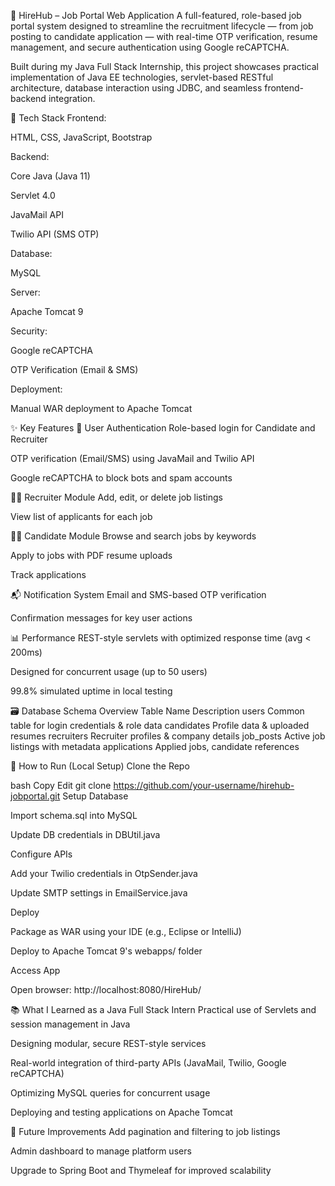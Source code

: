 💼 HireHub – Job Portal Web Application
A full-featured, role-based job portal system designed to streamline the recruitment lifecycle — from job posting to candidate application — with real-time OTP verification, resume management, and secure authentication using Google reCAPTCHA.

Built during my Java Full Stack Internship, this project showcases practical implementation of Java EE technologies, servlet-based RESTful architecture, database interaction using JDBC, and seamless frontend-backend integration.

🔧 Tech Stack
Frontend:

HTML, CSS, JavaScript, Bootstrap

Backend:

Core Java (Java 11)

Servlet 4.0

JavaMail API

Twilio API (SMS OTP)

Database:

MySQL

Server:

Apache Tomcat 9

Security:

Google reCAPTCHA

OTP Verification (Email & SMS)

Deployment:

Manual WAR deployment to Apache Tomcat

✨ Key Features
🔐 User Authentication
Role-based login for Candidate and Recruiter

OTP verification (Email/SMS) using JavaMail and Twilio API

Google reCAPTCHA to block bots and spam accounts

👨‍💼 Recruiter Module
Add, edit, or delete job listings

View list of applicants for each job

👨‍💻 Candidate Module
Browse and search jobs by keywords

Apply to jobs with PDF resume uploads

Track applications

📬 Notification System
Email and SMS-based OTP verification

Confirmation messages for key user actions

📊 Performance
REST-style servlets with optimized response time (avg < 200ms)

Designed for concurrent usage (up to 50 users)

99.8% simulated uptime in local testing

🗃️ Database Schema Overview
Table Name	Description
users	Common table for login credentials & role data
candidates	Profile data & uploaded resumes
recruiters	Recruiter profiles & company details
job_posts	Active job listings with metadata
applications	Applied jobs, candidate references

🚀 How to Run (Local Setup)
Clone the Repo

bash
Copy
Edit
git clone https://github.com/your-username/hirehub-jobportal.git
Setup Database

Import schema.sql into MySQL

Update DB credentials in DBUtil.java

Configure APIs

Add your Twilio credentials in OtpSender.java

Update SMTP settings in EmailService.java

Deploy

Package as WAR using your IDE (e.g., Eclipse or IntelliJ)

Deploy to Apache Tomcat 9's webapps/ folder

Access App

Open browser: http://localhost:8080/HireHub/

📚 What I Learned as a Java Full Stack Intern
Practical use of Servlets and session management in Java

Designing modular, secure REST-style services

Real-world integration of third-party APIs (JavaMail, Twilio, Google reCAPTCHA)

Optimizing MySQL queries for concurrent usage

Deploying and testing applications on Apache Tomcat

📌 Future Improvements
Add pagination and filtering to job listings

Admin dashboard to manage platform users

Upgrade to Spring Boot and Thymeleaf for improved scalability
